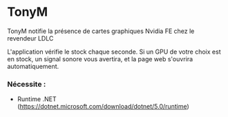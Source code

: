 # TonyM
TonyM notifie la présence de cartes graphiques Nvidia FE chez le revendeur LDLC

L'application vérifie le stock chaque seconde. 
Si un GPU de votre choix est en stock, un signal sonore vous avertira, et la page web s'ouvrira automatiquement.

### Nécessite :
 * Runtime .NET (https://dotnet.microsoft.com/download/dotnet/5.0/runtime)
